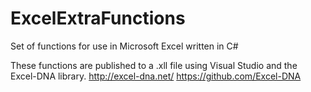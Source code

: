 # ExcelExtraFunctions
Set of functions for use in Microsoft Excel written in C#

These functions are published to a .xll file using Visual Studio and the Excel-DNA library.
http://excel-dna.net/
https://github.com/Excel-DNA

